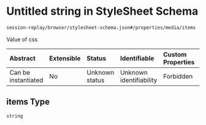 # Untitled string in StyleSheet Schema

```txt
session-replay/browser/stylesheet-schema.json#/properties/media/items
```

Value of css

| Abstract            | Extensible | Status         | Identifiable            | Custom Properties | Additional Properties | Access Restrictions | Defined In                                                                                              |
| :------------------ | :--------- | :------------- | :---------------------- | :---------------- | :-------------------- | :------------------ | :------------------------------------------------------------------------------------------------------ |
| Can be instantiated | No         | Unknown status | Unknown identifiability | Forbidden         | Allowed               | none                | [stylesheet-schema.json\*](../out/session-replay/browser/stylesheet-schema.json "open original schema") |

## items Type

`string`
